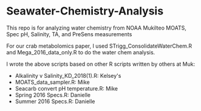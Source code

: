# Seawater-Chemistry-Analysis
This repo is for analyzing water chemistry from NOAA Mukilteo MOATS, Spec pH, Salinity, TA, and PreSens measurements

For our crab metabolomics paper, I used STrigg\_ConsolidateWaterChem.R and Mega\_2016\_data_only.R to do the water chem analysis. 

I wrote the above scripts based on other R scripts written by others at Muk:

- Alkalinity v Salinity_KD_2018(1).R: Kelsey's
- MOATS\_data\_sampler.R: Mike
- Seacarb convert pH temperature.R: Mike
- Spring 2016 Specs.R: Danielle
- Summer 2016 Specs.R: Danielle